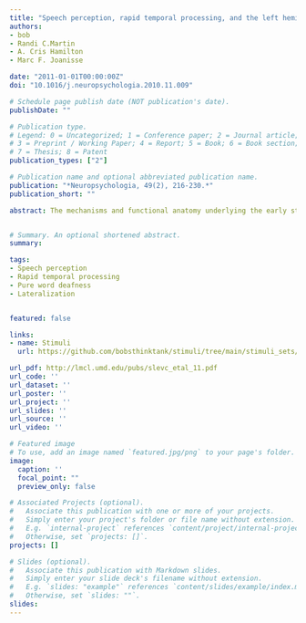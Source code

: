 ```yaml
---
title: "Speech perception, rapid temporal processing, and the left hemisphere: A case study of unilateral pure word deafness"
authors:
- bob
- Randi C.Martin
- A. Cris Hamilton 
- Marc F. Joanisse

date: "2011-01-01T00:00:00Z"
doi: "10.1016/j.neuropsychologia.2010.11.009"

# Schedule page publish date (NOT publication's date).
publishDate: ""

# Publication type.
# Legend: 0 = Uncategorized; 1 = Conference paper; 2 = Journal article;
# 3 = Preprint / Working Paper; 4 = Report; 5 = Book; 6 = Book section;
# 7 = Thesis; 8 = Patent
publication_types: ["2"]

# Publication name and optional abbreviated publication name.
publication: "*Neuropsychologia, 49(2), 216-230.*"
publication_short: ""

abstract: The mechanisms and functional anatomy underlying the early stages of speech perception are still not well understood. One way to investigate the cognitive and neural underpinnings of speech perception is by investigating patients with speech perception deficits but with preserved ability in other domains of language. One such case is reported here<b>:</b> patient NL shows highly impaired speech perception despite normal hearing ability and preserved semantic knowledge, speaking, and reading ability, and is thus classified as a case of pure word deafness (PWD). NL has a left temporoparietal lesion without right hemisphere damage and DTI imaging suggests that he has preserved cross-hemispheric connectivity, arguing against an account of PWD as a disconnection of left lateralized language areas from auditory input. Two experiments investigated whether NL's speech perception deficit could instead result from an underlying problem with rapid temporal processing. Experiment 1 showed that NL has particular difficulty discriminating sounds that differ in terms of rapid temporal changes, be they speech or non-speech sounds. Experiment 2 employed an intensive training program designed to improve rapid temporal processing in language impaired children (Fast ForWord; Scientific Learning Corporation, Oakland, CA) and found that NL was able to improve his ability to discriminate rapid temporal differences in non-speech sounds, but not in speech sounds. Overall, these data suggest that patients with unilateral PWD may, in fact, have a deficit in (left lateralized) temporal processing ability, however they also show that a rapid temporal processing deficit is, by itself, unable to account for this patient's speech perception deficit.


# Summary. An optional shortened abstract.
summary:

tags:
- Speech perception
- Rapid temporal processing 
- Pure word deafness 
- Lateralization


featured: false

links:
- name: Stimuli
  url: https://github.com/bobsthinktank/stimuli/tree/main/stimuli_sets/slevc_etal_2011_stimuli

url_pdf: http://lmcl.umd.edu/pubs/slevc_etal_11.pdf
url_code: ''
url_dataset: ''
url_poster: ''
url_project: ''
url_slides: ''
url_source: ''
url_video: ''

# Featured image
# To use, add an image named `featured.jpg/png` to your page's folder. 
image:
  caption: ''
  focal_point: ""
  preview_only: false

# Associated Projects (optional).
#   Associate this publication with one or more of your projects.
#   Simply enter your project's folder or file name without extension.
#   E.g. `internal-project` references `content/project/internal-project/index.md`.
#   Otherwise, set `projects: []`.
projects: []

# Slides (optional).
#   Associate this publication with Markdown slides.
#   Simply enter your slide deck's filename without extension.
#   E.g. `slides: "example"` references `content/slides/example/index.md`.
#   Otherwise, set `slides: ""`.
slides:
---
```


